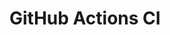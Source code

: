 # GitHub Actions CI












































































































































































































































































































































































































































































































































































































































































































































































































































































































































































































































































































































































































































































































































































































































































































































































































































































































































































































































































































































































































































































































































































































































































































































































































